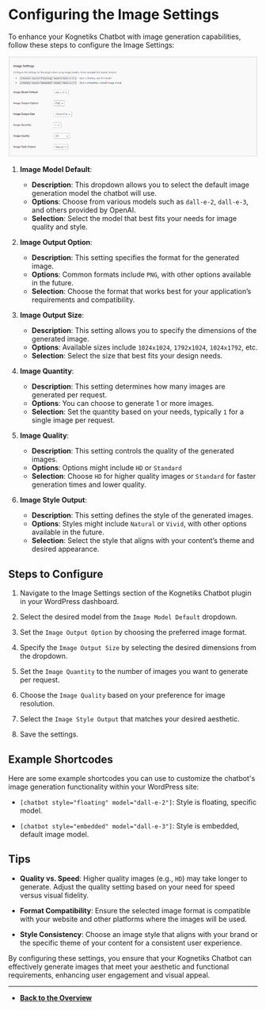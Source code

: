 # Configuring the Image Settings

To enhance your Kognetiks Chatbot with image generation capabilities, follow these steps to configure the Image Settings:

![Images Settings](image-settings.png)

1. **Image Model Default**:
   - **Description**: This dropdown allows you to select the default image generation model the chatbot will use.
   - **Options**: Choose from various models such as `dall-e-2`, `dall-e-3`, and others provided by OpenAI.
   - **Selection**: Select the model that best fits your needs for image quality and style.

2. **Image Output Option**:
   - **Description**: This setting specifies the format for the generated image.
   - **Options**: Common formats include `PNG`, with other options available in the future.
   - **Selection**: Choose the format that works best for your application’s requirements and compatibility.

3. **Image Output Size**:
   - **Description**: This setting allows you to specify the dimensions of the generated image.
   - **Options**: Available sizes include `1024x1024`, `1792x1024`, `1024x1792`, etc.
   - **Selection**: Select the size that best fits your design needs.

4. **Image Quantity**:
   - **Description**: This setting determines how many images are generated per request.
   - **Options**: You can choose to generate 1 or more images.
   - **Selection**: Set the quantity based on your needs, typically `1` for a single image per request.

5. **Image Quality**:
   - **Description**: This setting controls the quality of the generated images.
   - **Options**: Options might include `HD` or `Standard`
   - **Selection**: Choose `HD` for higher quality images or `Standard` for faster generation times and lower quality.

6. **Image Style Output**:
   - **Description**: This setting defines the style of the generated images.
   - **Options**: Styles might include `Natural` or `Vivid`, with other options available in the future.
   - **Selection**: Select the style that aligns with your content’s theme and desired appearance.

## Steps to Configure

1. Navigate to the Image Settings section of the Kognetiks Chatbot plugin in your WordPress dashboard.

2. Select the desired model from the `Image Model Default` dropdown.

3. Set the `Image Output Option` by choosing the preferred image format.

4. Specify the `Image Output Size` by selecting the desired dimensions from the dropdown.

5. Set the `Image Quantity` to the number of images you want to generate per request.

6. Choose the `Image Quality` based on your preference for image resolution.

7. Select the `Image Style Output` that matches your desired aesthetic.

8. Save the settings.

## Example Shortcodes

Here are some example shortcodes you can use to customize the chatbot's image generation functionality within your WordPress site:

- `[chatbot style="floating" model="dall-e-2"]`: Style is floating, specific model.

- `[chatbot style="embedded" model="dall-e-3"]`: Style is embedded, default image model.

## Tips

- **Quality vs. Speed**: Higher quality images (e.g., `HD`) may take longer to generate. Adjust the quality setting based on your need for speed versus visual fidelity.

- **Format Compatibility**: Ensure the selected image format is compatible with your website and other platforms where the images will be used.

- **Style Consistency**: Choose an image style that aligns with your brand or the specific theme of your content for a consistent user experience.

By configuring these settings, you ensure that your Kognetiks Chatbot can effectively generate images that meet your aesthetic and functional requirements, enhancing user engagement and visual appeal.

---

- **[Back to the Overview](/overview.md)**
